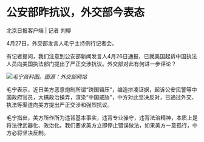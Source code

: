 # 公安部昨抗议，外交部今表态

北京日报客户端 | 记者 刘柳

4月27日，外交部发言人毛宁主持例行记者会。

有记者提问，我们注意到公安部新闻发言人4月26日通报，已就美国起诉中国执法人员向美国执法部门提出了严正交涉抗议。外交部对此有何进一步评论？

![](https://inews.gtimg.com/om_bt/OoyFsSDtCndsk-QbO3jlq58-RNOemhoUsK9TkSrSO-6lAAA/1000)_毛宁资料图。图源：外交部网站_

毛宁表示，近日美方恶意炮制所谓“跨国镇压”，编造拼凑证据，起诉公安民警等中国政府官员，大搞政治操弄，渲染“中国威胁”，中方对此坚决反对，已通过外交、执法等渠道向美方提出严正交涉和强烈抗议。

毛宁指出，美方所作所为违背基本事实，违背专业操守，违背法治精神，本质上是将法律武器化、政治化。我们要求美方立即停止错误做法，如果美方一意孤行，中方必将坚决反制。

